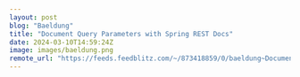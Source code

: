```yaml
---
layout: post
blog: "Baeldung"
title: "Document Query Parameters with Spring REST Docs"
date: 2024-03-10T14:59:24Z
image: images/baeldung.png
remote_url: "https://feeds.feedblitz.com/~/873418859/0/baeldung~Document-Query-Parameters-with-Spring-REST-Docs"
---
```

